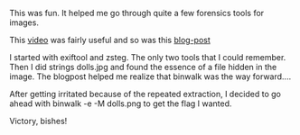 This was fun. It helped me go through quite a few forensics tools for images. 

This [video](https://www.youtube.com/watch?v=rvpvY8yRTK8&ab_channel=GuyInTheShell) was fairly useful and so was this [blog-post](https://ctfs.github.io/resources/topics/steganography/file-in-image/README.html)

I started with exiftool and zsteg. The only two tools that I could remember. Then I did strings dolls.jpg and found the essence of a file hidden in the image.
The blogpost helped me realize that binwalk was the way forward....

After getting irritated because of the repeated extraction, I decided to go ahead with binwalk -e -M dolls.png to get the flag I wanted.

Victory, bishes!
